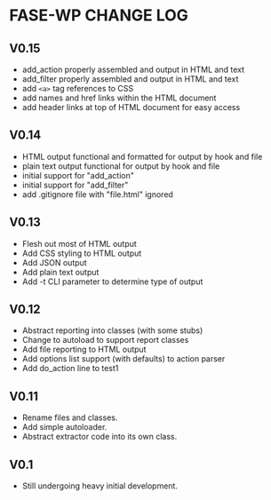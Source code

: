 # FASE-WP CHANGE LOG

## V0.15
- add_action properly assembled and output in HTML and text
- add_filter properly assembled and output in HTML and text
- add `<a>` tag references to CSS
- add names and href links within the HTML document
- add header links at top of HTML document for easy access

## V0.14
- HTML output functional and formatted for output by hook and file
- plain text output functional for output by hook and file
- initial support for "add_action"
- initial support for "add_filter"
- add .gitignore file with "file.html" ignored

## V0.13
- Flesh out most of HTML output
- Add CSS styling to HTML output
- Add JSON output
- Add plain text output
- Add -t CLI parameter to determine type of output

## V0.12
- Abstract reporting into classes (with some stubs)
- Change to autoload to support report classes
- Add file reporting to HTML output
- Add options list support (with defaults) to action parser
- Add do_action line to test1

## V0.11 
- Rename files and classes. 
- Add simple autoloader. 
- Abstract extractor code into its own class.

## V0.1
- Still undergoing heavy initial development.